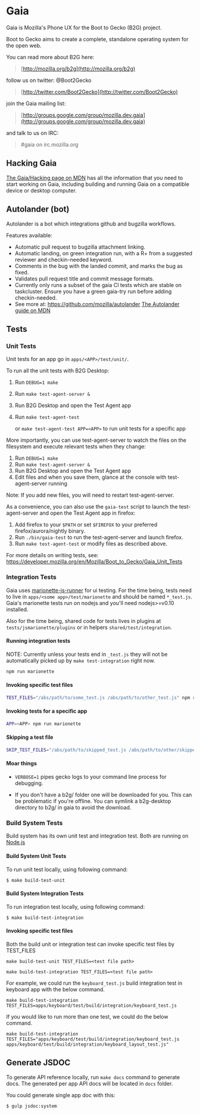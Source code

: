 # Gaia

Gaia is Mozilla's Phone UX for the Boot to Gecko (B2G) project.

Boot to Gecko aims to create a complete, standalone operating system for the open web.

You can read more about B2G here:

> [http://mozilla.org/b2g](http://mozilla.org/b2g)

follow us on twitter: @Boot2Gecko

> [http://twitter.com/Boot2Gecko](http://twitter.com/Boot2Gecko)

join the Gaia mailing list:

> [http://groups.google.com/group/mozilla.dev.gaia](http://groups.google.com/group/mozilla.dev.gaia)

and talk to us on IRC:

>  #gaia on irc.mozilla.org

## Hacking Gaia

[The Gaia/Hacking page on MDN](https://developer.mozilla.org/en-US/docs/Mozilla/Firefox_OS/Platform/Gaia/Hacking) has all the information that you need to start working on Gaia, including building and running Gaia on a compatible device or desktop computer.

## Autolander (bot)

Autolander is a bot which integrations github and bugzilla workflows.

Features available:
  - Automatic pull request to bugzilla attachment linking.
  - Automatic landing, on green integration run, with a R+ from a suggested reviewer and checkin-needed keyword.
  - Comments in the bug with the landed commit, and marks the bug as fixed.
  - Validates pull request title and commit message formats.
  - Currently only runs a subset of the gaia CI tests which are stable on taskcluster. Ensure you have a green gaia-try run before adding checkin-needed.
  - See more at: https://github.com/mozilla/autolander [The Autolander guide on MDN](https://developer.mozilla.org/en-US/Firefox_OS/Developing_Gaia/Submitting_a_Gaia_patch#Easy_patch_submission_with_Autolander)


## Tests

### Unit Tests

Unit tests for an app go in `apps/<APP>/test/unit/`.

To run all the unit tests with B2G Desktop:

1. Run `DEBUG=1 make`
2. Run `make test-agent-server &`
3. Run B2G Desktop and open the Test Agent app
4. Run `make test-agent-test`

   or `make test-agent-test APP=<APP>` to run unit tests for a
   specific app

More importantly, you can use test-agent-server to watch the files
on the filesystem and execute relevant tests when they change:

1. Run `DEBUG=1 make`
2. Run `make test-agent-server &`
3. Run B2G Desktop and open the Test Agent app
4. Edit files and when you save them, glance at the console with
   test-agent-server running

Note: If you add new files, you will need to restart test-agent-server.

As a convenience, you can also use the `gaia-test` script to launch the
test-agent-server and open the Test Agent app in firefox:

1. Add firefox to your `$PATH` or set `$FIREFOX` to your preferred
   firefox/aurora/nightly binary.
2. Run `./bin/gaia-test` to run the test-agent-server and launch firefox.
3. Run `make test-agent-test` or modify files as described above.

For more details on writing tests, see:
https://developer.mozilla.org/en/Mozilla/Boot_to_Gecko/Gaia_Unit_Tests

### Integration Tests

Gaia uses
[marionette-js-runner](https://developer.mozilla.org/en-US/Firefox_OS/Automated_testing/Gaia_integration_tests)
for ui testing. For the time being, tests need to live in `apps/<some
app>/test/marionette` and should be named `*_test.js`. Gaia's marionette
tests run on nodejs and you'll need nodejs>=v0.10 installed.

Also for the time being, shared code for tests lives in plugins at
`tests/jsmarionette/plugins` or in helpers `shared/test/integration`.

#### Running integration tests

NOTE: Currently unless your tests end in `_test.js` they will not be
automatically picked up by `make test-integration` right now.

```sh
npm run marionette
```

#### Invoking specific test files

```sh
TEST_FILES="/abs/path/to/some_test.js /abs/path/to/other_test.js" npm run marionette
```

#### Invoking tests for a specific app

```sh
APP=<APP> npm run marionette
```

#### Skipping a test file

```sh
SKIP_TEST_FILES="/abs/path/to/skipped_test.js /abs/path/to/other/skipped_test.js" npm run marionette
```

#### Moar things

+ `VERBOSE=1` pipes gecko logs to your command line process for debugging.

+ If you don't have a b2g/ folder one will be downloaded for you.
  This can be problematic if you're offline. You can symlink a
  b2g-desktop directory to b2g/ in gaia to avoid the download.

### Build System Tests

Build system has its own unit test and integration test. Both are running on [Node.js](http://nodejs.org)

#### Build System Unit Tests

To run unit test locally, using following command:

```
$ make build-test-unit
```

#### Build System Integration Tests

To run integration test locally, using following command:

```
$ make build-test-integration
```

#### Invoking specific test files

Both the build unit or integration test can invoke specific test files by TEST_FILES

```
make build-test-unit TEST_FILES=<test file path>
```

```
make build-test-integration TEST_FILES=<test file path>
```

For example, we could run the `keyboard_test.js` build integration test in keyboard app with the below command.
```
make build-test-integration TEST_FILES=apps/keyboard/test/build/integration/keyboard_test.js
```

If you would like to run more than one test, we could do the below command.
```
make build-test-integration TEST_FILES="apps/keyboard/test/build/integration/keyboard_test.js apps/keyboard/test/build/integration/keyboard_layout_test.js"
```

## Generate JSDOC

To generate API reference locally, run `make docs` command to generate docs. The generated per app API docs will be located in `docs` folder.

You could generate single app doc with this:

```sh
$ gulp jsdoc:system
```
